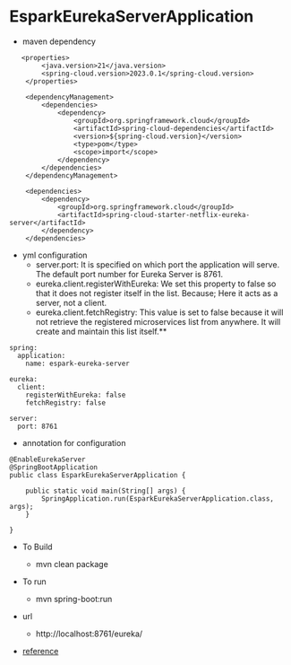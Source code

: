 # EsparkEurekaServerApplication

* maven dependency
```  
   <properties>
		<java.version>21</java.version>
		<spring-cloud.version>2023.0.1</spring-cloud.version>
	</properties>
	
    <dependencyManagement>
		<dependencies>
			<dependency>
				<groupId>org.springframework.cloud</groupId>
				<artifactId>spring-cloud-dependencies</artifactId>
				<version>${spring-cloud.version}</version>
				<type>pom</type>
				<scope>import</scope>
			</dependency>
		</dependencies>
	</dependencyManagement>
	
    <dependencies>
        <dependency>
			<groupId>org.springframework.cloud</groupId>
			<artifactId>spring-cloud-starter-netflix-eureka-server</artifactId>
		</dependency>
    </dependencies>
```

* yml configuration 
  * server.port: It is specified on which port the application will serve. The default port number for Eureka Server is 8761.
  * eureka.client.registerWithEureka: We set this property to false so that it does not register itself in the list. Because; Here it acts as a server, not a client.
  * eureka.client.fetchRegistry: This value is set to false because it will not retrieve the registered microservices list from anywhere. It will create and maintain this list itself.**
``` 
spring:
  application:
    name: espark-eureka-server

eureka:
  client:
    registerWithEureka: false
    fetchRegistry: false

server:
  port: 8761
```

* annotation for configuration 
````
@EnableEurekaServer
@SpringBootApplication
public class EsparkEurekaServerApplication {

	public static void main(String[] args) {
		SpringApplication.run(EsparkEurekaServerApplication.class, args);
	}

}
````

* To Build 
  * mvn clean package 

* To run 
  * mvn spring-boot:run 

* url 
  * http://localhost:8761/eureka/


* [reference](https://docs.spring.io/spring-cloud-netflix/reference/spring-cloud-netflix.html)
